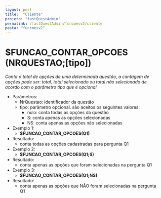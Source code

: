 ```yaml
---
layout: post
title:  "Cliente"
projeto: "fastQuestAdmin"
permalink: /fastQuestAdmin/funcoesv2/cliente
pasta: "funcoesv2"
---
```

# $FUNCAO_CONTAR_OPCOES (NRQUESTAO;[tipo])

*Conta o total de opções de uma determinada questão, a contagem de opções pode ser: total, total selecionado ou total não selecionado de acordo com o parâmetro tipo que é opcional*

- Parâmetros: 
    - NrQuestao: identificador da questão
    - tipo: parâmetro opcional. são aceitos os seguintes valores:
        -  nulo: conta todas as opções da questão
        - S: conta apenas as opções selecionadas
        - NS: conta apenas as opções não selecionadas
- Exemplo 1:
    - **$FUNCAO_CONTAR_OPCOES(Q1)**
- Resultado:
    - conta todas as opções cadastradas para pergunta Q1
- Exemplo 2:
    - **$FUNCAO_CONTAR_OPCOES(Q1;S)**
- Resultado:
    - conta apenas as opções que foram selecionadas na pergunta Q1
- Exemplo 3:
    - **$FUNCAO_CONTAR_OPCOES(Q1;NS)**
- Resultado:
    - conta apenas as opções que NÃO foram selecionadas na pergunta Q1
